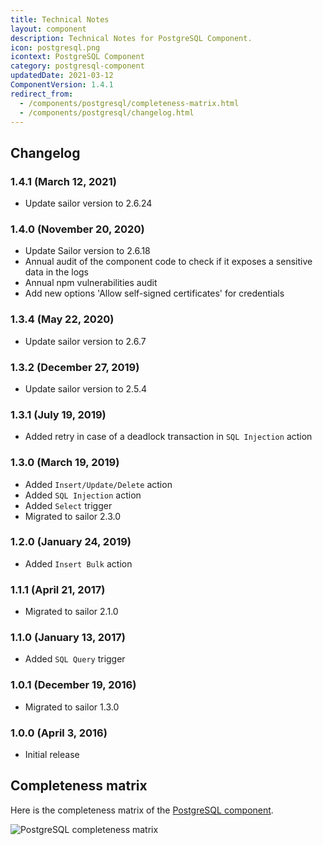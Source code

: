 ```yaml
---
title: Technical Notes
layout: component
description: Technical Notes for PostgreSQL Component.
icon: postgresql.png
icontext: PostgreSQL Component
category: postgresql-component
updatedDate: 2021-03-12
ComponentVersion: 1.4.1
redirect_from:
  - /components/postgresql/completeness-matrix.html
  - /components/postgresql/changelog.html
---
```


## Changelog

### 1.4.1 (March 12, 2021)

* Update sailor version to 2.6.24

### 1.4.0 (November 20, 2020)

* Update Sailor version to 2.6.18
* Annual audit of the component code to check if it exposes a sensitive data in the logs
* Annual npm vulnerabilities audit
* Add new options 'Allow self-signed certificates' for credentials

### 1.3.4 (May 22, 2020)

* Update sailor version to 2.6.7

### 1.3.2 (December 27, 2019)

* Update sailor version to 2.5.4

### 1.3.1 (July 19, 2019)

* Added retry in case of a deadlock transaction in `SQL Injection` action

### 1.3.0 (March 19, 2019)

* Added `Insert/Update/Delete` action
* Added `SQL Injection` action
* Added `Select` trigger
* Migrated to sailor 2.3.0

### 1.2.0 (January 24, 2019)

* Added `Insert Bulk` action

### 1.1.1 (April 21, 2017)

* Migrated to sailor 2.1.0

### 1.1.0 (January 13, 2017)

* Added `SQL Query` trigger

### 1.0.1 (December 19, 2016)

* Migrated to sailor 1.3.0

### 1.0.0 (April 3, 2016)

* Initial release


## Completeness matrix

Here is the completeness matrix of the [PostgreSQL component](index).

![PostgreSQL completeness matrix](https://user-images.githubusercontent.com/40201204/61518227-bb985780-aa11-11e9-9d18-d2a9c3cc3e65.png)

